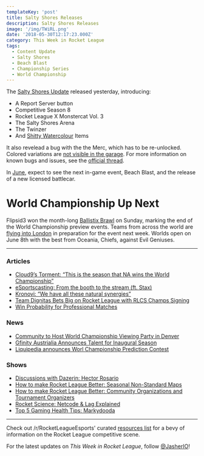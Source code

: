 ```yaml
---
templateKey: 'post'
title: Salty Shores Releases
description: Salty Shores Releases
image: '/img/TWiRL.png'
date: '2018-05-30T12:17:23.000Z'
category: This Week in Rocket League
tags:
  - Content Update
  - Salty Shores
  - Beach Blast
  - Championship Series
  - World Championship
---
```


The [Salty Shores Update](https://www.rocketleague.com/news/patch-notes-v1-45/) released yesterday, introducing:

* A Report Server button
* Competitive Season 8
* Rocket League X Monstercat Vol. 3
* The Salty Shores Arena
* The Twinzer
* And [Shitty Watercolour](https://twitter.com/SWatercolour) Items

It also revelead a bug with the the Merc, which has to be re-unlocked. Colored variations are [not visible in the garage](https://twitter.com/mrcoreydavis/status/1001534853601357824). For more information on known bugs and issues, see the [official thread](https://www.reddit.com/r/RocketLeague/comments/8m48fo/salty_shores_update_bug_fixes_and_known_issues/).

In [June](https://www.rocketleague.com/news/rocket-league-roadmap-summer-2018/), expect to see the next in-game event, Beach Blast, and the release of a new licensed battlecar.

# World Championship Up Next
Flipsid3 won the month-long [Ballistix Brawl](https://www.reddit.com/r/RocketLeagueEsports/comments/8mad79/ballistix_brawl_rocket_league_finals_this_sunday/) on Sunday, marking the end of the World Championship preview events. Teams from across the world are [flying into London](https://twitter.com/JakeRL_/status/1001321943675490304) in preparation for the event next week. Worlds open on June 8th with the best from Oceania, Chiefs, against Evil Geniuses. 

---

### Articles

* [Cloud9’s Torment: “This is the season that NA wins the World Championship”](http://rocketeers.gg/interview-cloud9-torment/)
* [eSportscasting: From the booth to the stream (ft. Stax)](https://www.foxbangor.com/bangor-local-sports/item/27601-esportscasting-from-the-booth-to-the-stream)
* [Kronovi: “We have all these natural synergies”](http://rocketeers.gg/interview-g2-kronovi-rlcs-rocket-league/)
* [Team Dignitas Bets Big on Rocket League with RLCS Champs Signing](https://www.redbull.com/us-en/team-dignitas-rocket-league-interview)
* [Win Probability for Professional Matches](https://octane.gg/news/win-probability-for-professional-matches/)

### News

* [Community to Host 
World Championship Viewing Party in Denver](https://www.reddit.com/r/RocketLeagueEsports/comments/8mj9w9/denver_confirmed_lan_meetup/)
* [Gfinity Austrialia Announces Talent for Inaugural Season](https://twitter.com/GfinityAU/status/1001750092208992257)
* [Liquipedia announces Worl Championship Prediction Contest](https://www.reddit.com/r/RocketLeagueEsports/comments/8n2kk7/liquipedia_rlcs_s5_lan_prediction_contest/)

### Shows

* [Discussions with Dazerin: Hector Rosario](https://www.youtube.com/watch?v=0akC2LZHlZI)
* [How to make Rocket League Better: Seasonal Non-Standard Maps](https://www.youtube.com/watch?v=ReRPmV84IBc)
* [How to make Rocket League Better: Community Organizations and Tournament Organizers](https://www.youtube.com/watch?v=P2We1i9aj9M)
* [Rocket Science: Netcode & Lag Explained](https://www.youtube.com/watch?v=c373LsgiXBc)
* [Top 5 Gaming Health Tips: Markydooda](https://www.youtube.com/watch?v=HCgKXaQrsg0)

---

Check out /r/RocketLeagueEsports' curated [resources list](https://www.reddit.com/r/RocketLeagueEsports/wiki/links) for a bevy of information on the Rocket League competitive scene.

For the latest updates on *This Week in Rocket League*, follow [@JasherIO](https://twitter.com/JasherIO)! 